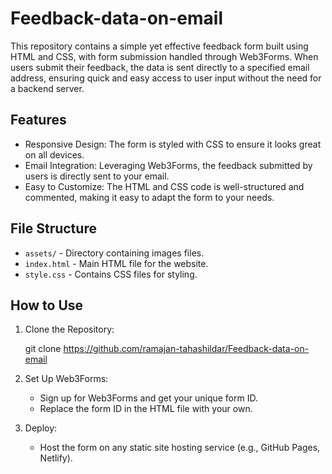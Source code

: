 # Feedback-data-on-email
This repository contains a simple yet effective feedback form built using HTML and CSS, with form submission handled through Web3Forms. When users submit their feedback, the data is sent directly to a specified email address, ensuring quick and easy access to user input without the need for a backend server.
## Features

- Responsive Design: The form is styled with CSS to ensure it looks great on all devices.
- Email Integration: Leveraging Web3Forms, the feedback submitted by users is directly sent to your email.
- Easy to Customize: The HTML and CSS code is well-structured and commented, making it easy to adapt the form to your needs.

## File Structure
- `assets/` - Directory containing images files.
- `index.html` - Main HTML file for the website.
- `style.css` - Contains CSS files for styling.

## How to Use

1. Clone the Repository:
  
   git clone https://github.com/ramajan-tahashildar/Feedback-data-on-email
   
2. Set Up Web3Forms:
   - Sign up for Web3Forms and get your unique form ID.
   - Replace the form ID in the HTML file with your own.

3. Deploy: 
   - Host the form on any static site hosting service (e.g., GitHub Pages, Netlify).
